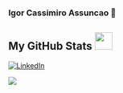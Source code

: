 ### Igor Cassimiro Assuncao 👋
##  My GitHub Stats <img src = "https://i.pinimg.com/originals/65/c4/f4/65c4f452571be1261e9c623f7da488ac.gif" width = 35px> 
[![LinkedIn](https://img.shields.io/badge/LinkedIn-0077B5?style=for-the-badge&logo=linkedin&logoColor=white)](www.linkedin.com/in/igor-assunção-689450137)

 
 <div id="scores" >
   <img display="flex" align="center" src="https://github-readme-stats.anuraghazra1.vercel.app/api?username=igor-c-assuncao&show_icons=true" />
   
 
 
</div>




<!-- GitHub section: END -->
